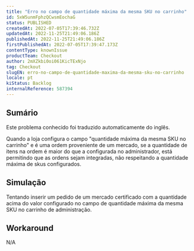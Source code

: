 ```yaml
---
title: "Erro no campo de quantidade máxima da mesma SKU no carrinho"
id: 5xW5unmFphzQCwsmEochaG
status: PUBLISHED
createdAt: 2022-07-05T17:39:46.732Z
updatedAt: 2022-11-25T21:49:06.186Z
publishedAt: 2022-11-25T21:49:06.186Z
firstPublishedAt: 2022-07-05T17:39:47.173Z
contentType: knownIssue
productTeam: Checkout
author: 2mXZkbi0oi061KicTExNjo
tag: Checkout
slugEN: erro-no-campo-de-quantidade-maxima-da-mesma-sku-no-carrinho
locale: pt
kiStatus: Backlog
internalReference: 587394
---
```


## Sumário

<div class="alert alert-info">
  <p>Este problema conhecido foi traduzido automaticamente do inglês.</p>
</div>


Quando a loja configura o campo "quantidade máxima da mesma SKU no carrinho" e é uma ordem proveniente de um mercado, se a quantidade de itens na ordem é maior do que a configurada no administrador, está permitindo que as ordens sejam integradas, não respeitando a quantidade máxima de skus configurados.



## Simulação


Tentando inserir um pedido de um mercado certificado com a quantidade acima do valor configurado no campo de quantidade máxima da mesma SKU no carrinho de administração.



## Workaround


N/A


